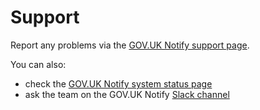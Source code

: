 # Support

Report any problems via the [GOV.UK Notify support page](https://www.notifications.service.gov.uk/support).

You can also:

- check the [GOV.UK Notify system status page](https://status.notifications.service.gov.uk/)
- ask the team on the GOV.UK Notify [Slack channel](https://ukgovernmentdigital.slack.com/messages/C0E1ADVPC)
